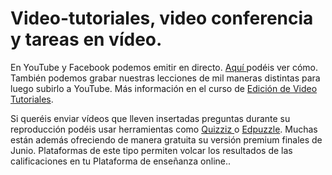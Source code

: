 # Video-tutoriales, video conferencia y tareas en vídeo.

En YouTube y Facebook podemos emitir en directo. [Aquí ](https://docs.google.com/presentation/d/e/2PACX-1vRi62B52guTo9Nsjtp8KJ2o9h40nwNIOcIzK1xQw_T1-S2s6VdOBU028iAF65ePCy1wfIO-VJkzHRSA/pub?start=false&loop=false&delayms=3000)podéis ver cómo. También podemos grabar nuestras lecciones de mil maneras distintas para luego subirlo a YouTube. Más información en el curso de [Edición de Video Tutoriales](https://catedu.gitbooks.io/edicion-de-video-tutoriales/content/).

Si queréis enviar vídeos que lleven insertadas preguntas durante su reproducción podéis usar herramientas como [Quizziz ](https://quizizz.com/)o [Edpuzzle](https://edpuzzle.com/). Muchas están además ofreciendo de manera gratuita su versión premium finales de Junio. Plataformas de este tipo permiten volcar los resultados de las calificaciones en tu Plataforma de enseñanza online..

